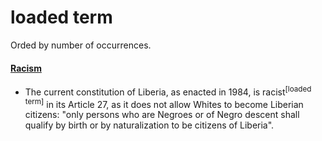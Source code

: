 #  loaded term
Orded by number of occurrences.

#### <a href="https://en.wikipedia.org/wiki/Racism">Racism</a>
- The current constitution of Liberia, as enacted in 1984, is racist<sup>[loaded term]</sup> in its Article 27, as it does not allow Whites to become Liberian citizens: "only persons who are Negroes or of Negro descent shall qualify by birth or by naturalization to be citizens of Liberia".
